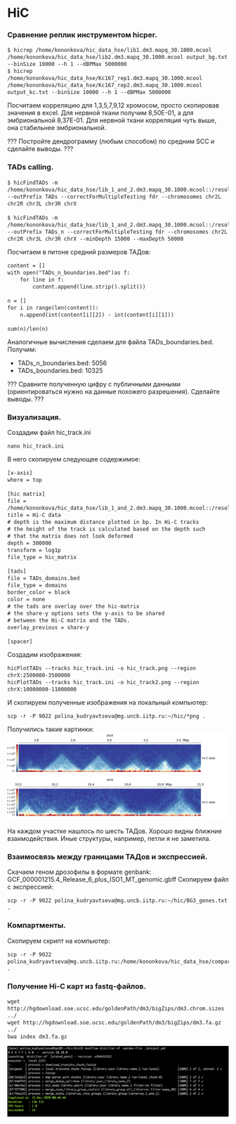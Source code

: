 # HiC

### Сравнение реплик инструментом hicper.
```
$ hicrep /home/kononkova/hic_data_hse/lib1.dm3.mapq_30.1000.mcool /home/kononkova/hic_data_hse/lib2.dm3.mapq_30.1000.mcool output_bg.txt --binSize 10000 --h 1 --dBPMax 5000000
$ hicrep /home/kononkova/hic_data_hse/Kc167_rep1.dm3.mapq_30.1000.mcool /home/kononkova/hic_data_hse/Kc167_rep2.dm3.mapq_30.1000.mcool output_kc.txt --binSize 10000 --h 1 --dBPMax 5000000
```
Посчитаем корреляцию для 1,3,5,7,9,12 хромосом, просто скопировав значения в excel. Для нервной ткани получим 8,50E-01, а для эмбриональной 8,37E-01. Для нервной ткани корреляция чуть выше, она стабильнее эмбриональной.

??? Постройте дендрограмму (любым способом) по средним SCC и сделайте выводы. ???

### TADs calling.
```
$ hicFindTADs -m /home/kononkova/hic_data_hse/lib_1_and_2.dm3.mapq_30.1000.mcool::/resolutions/10000 --outPrefix TADs --correctForMultipleTesting fdr --chromosomes chr2L chr2R chr3L chr3R chrX

$ hicFindTADs -m /home/kononkova/hic_data_hse/lib_1_and_2.dm3.mapq_30.1000.mcool::/resolutions/5000 --outPrefix TADs_n --correctForMultipleTesting fdr --chromosomes chr2L chr2R chr3L chr3R chrX --minDepth 15000 --maxDepth 50000
```
Посчитаем в питоне средний размеров ТАДов:
```
content = []
with open("TADs_n_boundaries.bed")as f:
    for line in f:
        content.append(line.strip().split())
        
n = []
for i in range(len(content)):
    n.append(int(content[i][2]) - int(content[i][1]))

sum(n)/len(n)
```
Аналогичные вычисления сделаем для файла TADs_boundaries.bed. Получим:
- TADs_n_boundaries.bed: 5056
- TADs_boundaries.bed: 10325

??? Сравните полученную цифру с публичными данными (ориентироваться нужно на данные похожего разрешения). Сделайте выводы. ???

### Визуализация.

Создадим файл hic_track.ini
```
nano hic_track.ini
```
В него скопируем следующее содержимое:
```
[x-axis]
where = top

[hic matrix]
file = /home/kononkova/hic_data_hse/lib_1_and_2.dm3.mapq_30.1000.mcool::/resolutions/10000
title = Hi-C data
# depth is the maximum distance plotted in bp. In Hi-C tracks
# the height of the track is calculated based on the depth such
# that the matrix does not look deformed
depth = 300000
transform = log1p
file_type = hic_matrix

[tads]
file = TADs_domains.bed
file_type = domains
border_color = black
color = none
# the tads are overlay over the hic-matrix
# the share-y options sets the y-axis to be shared
# between the Hi-C matrix and the TADs.
overlay_previous = share-y

[spacer]
```
Создадим изображения:
```
hicPlotTADs --tracks hic_track.ini -o hic_track.png --region chrX:2500000-3500000
hicPlotTADs --tracks hic_track.ini -o hic_track2.png --region chrX:10000000-11000000
```
И скопируем полученные изображения на локальный компьютер:
```
scp -r -P 9022 polina_kudryavtseva@mg.uncb.iitp.ru:~/hic/*png .
```
Получились такие картинки:
![GitHub Logo](hic_track.png)
![GitHub Logo](hic_track2.png)

На каждом участке нашлось по шесть ТАДов. Хорошо видны ближние взаимодействия. Иные структуры, например, петли я не заметила.

### Взаимосвязь между границами ТАДов и экспрессией.
Скачаем геном дрозофилы в формате genbank: GCF_000001215.4_Release_6_plus_ISO1_MT_genomic.gbff
Скопируем файл с экспрессией:
```
scp -r -P 9022 polina_kudryavtseva@mg.uncb.iitp.ru:~/hic/BG3_genes.txt .
```
### Компартменты.
Скопируем скрипт на компьютер:
```
scp -r -P 9022 polina_kudryavtseva@mg.uncb.iitp.ru:/home/kononkova/hic_data_hse/compartments.py .
```
### Получение Hi-C карт из fastq-файлов.
```
wget http://hgdownload.soe.ucsc.edu/goldenPath/dm3/bigZips/dm3.chrom.sizes ../
wget http://hgdownload.soe.ucsc.edu/goldenPath/dm3/bigZips/dm3.fa.gz ../
bwa index dm3.fa.gz
```
![GitHub Logo](distiller_res.png)
